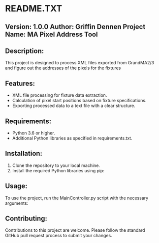 README.TXT
==========
Version: 1.0.0
Author: Griffin Dennen
Project Name: MA Pixel Address Tool
---------------------------------------------------

Description:
------------
This project is designed to process XML files exported from GrandMA2/3 and figure out the addresses of the pixels for the fixtures

Features:
---------
- XML file processing for fixture data extraction.
- Calculation of pixel start positions based on fixture specifications.
- Exporting processed data to a text file with a clear structure.

Requirements:
-------------
- Python 3.6 or higher.
- Additional Python libraries as specified in requirements.txt.

Installation:
-------------
1. Clone the repository to your local machine.
2. Install the required Python libraries using pip:

Usage:
------
To use the project, run the MainController.py script with the necessary arguments:


Contributing:
-------------
Contributions to this project are welcome. Please follow the standard GitHub pull request process to submit your changes.
